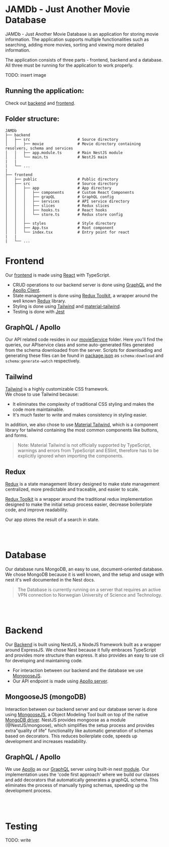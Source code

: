 # JAMDb - Just Another Movie Database

JAMDb - Just Another Movie Database is an application for storing movie information. The application supports multiple functionalities such as searching, adding more movies, sorting and viewing more detailed information.

The application consists of three parts - frontend, backend and a database.
All three must be running for the application to work properly.

TODO: insert image

## Running the application:

Check out [backend](backend/) and [frontend](frontend/).

## Folder structure:

    JAMDb
    ├── backend
    │   ├── src                     # Source directory
    │   │   ├── movie               # Movie directory containing resolvers, schema and services
    │   │   ├── app.module.ts       # Main NestJS module
    │   │   └── main.ts             # NestJS main
    |   |
    |   └── ...
    |
    ├── frontend
    │   ├── public                  # Public directory
    │   ├── src                     # Source directory
    │   │   ├── app                 # App directory
    │   │   │   ├── components      # Custom React Components
    │   │   │   ├── grapQL          # GraphQL config
    │   │   │   ├── services        # API service directory
    │   │   │   ├── slices          # Redux slices
    │   │   │   ├── hooks.ts        # React hooks
    │   │   │   └── store.ts        # Redux store config
    │   │   │
    │   │   ├── styles              # Style directory
    │   │   ├── App.tsx             # Root component
    │   │   └── index.tsx           # Entry point for react
    |   |
    |   └── ...

# Frontend

Our [frontend](frontend/) is made using [React](https://reactjs.org/) with TypeScript.

- CRUD operations to our backend server is done using [GraphQL](https://graphql.org/) and the [Apollo Client](https://github.com/apollographql/apollo-client).
- State management is done using [Redux Toolkit](https://redux-toolkit.js.org/), a wrapper around the well known [Redux](https://redux.js.org/) library.
- Styling is done using [Tailwind](https://tailwindcss.com/) and [material-tailwind](https://material-tailwind.com/).
- Testing is done with [Jest](https://jestjs.io/)

## GraphQL / Apollo

Our API related code resides in our [movieService](frontend/src/app/services/movieService) folder. Here you'll find the queries, our APIservice class and some auto-generated files generated from the schema downloaded from the server. Scripts for downloading and generating these files can be found in [package.json](frontend/package.json) as `schema:download` and `schema:generate-watch` respectively.

## Tailwind

[Tailwind](https://tailwindcss.com/) is a highly customizable CSS framework. \
We chose to use Tailwind because:

- It eliminates the complexity of traditional CSS styling and makes the code more maintainable.
- It's much faster to write and makes consistency in styling easier.

In addition, we also chose to use [Material Tailwind](https://material-tailwind.com/documentation/quick-start), which is a component library for tailwind containing the most common components like buttons, and forms.

> Note: Material Tailwind is not officially supported by TypeScript, warnings and errors from TypeScript and ESlint, therefore has to be explicitly ignored when importing the components.

## Redux

[Redux](https://redux.js.org/) is a state management library designed to make state management centralized, more predictable and traceable, and easier to scale.

[Redux Toolkit](https://redux-toolkit.js.org/) is a wrapper around the traditional redux implementation designed to make the initial setup process easier, decrease boilerplate code, and improve readability.

Our app stores the result of a search in state.

<br/><br/>

# Database

Our database runs MongoDB, an easy to use, document-oriented database. We chose MongoDB because it is well known, and the setup and usage with nest it's well documented in the Nest docs.

> The Database is currently running on a server that requires an active VPN connection to Norwegian University of Science and Technology.

<br/><br/>

# Backend

Our [Backend](backend/) is built using NestJS, a NodeJS framework built as a wrapper around ExpressJS. We chose Nest because it fully embraces TypeScript and provides more structure than express. It also provides an easy to use cli for developing and maintaining code.

- For interaction between our backend and the database we use [MongooseJS](https://mongoosejs.com/).
- Our API endpoint is made using [Apollo server](https://www.apollographql.com/docs/apollo-server/).

## MongooseJS (mongoDB)

Interaction between our backend server and our database server is done using [MongooseJS](https://mongoosejs.com/), a Object Modeling Tool built on top of the native [MongoDB driver](https://www.npmjs.com/package/mongodb). NestJS provides mongoose as a module (@NestJS/mongoose), which simplifies the setup process and provides extra"quality of life" functionality like automatic generation of schemas based on decorators. This reduces boilerplate code, speeds up development and increases readability.

## GraphQL / Apollo

We use [Apollo](https://www.apollographql.com/docs/apollo-server/) as our [GraphQL](https://graphql.org/) server using built-in nest [module](https://docs.nestjs.com/graphql/quick-start). Our implementation uses the 'code first approach' where we build our classes and add decorators that automatically generates a graphQL schema. This eliminates the process of manually typing schemas, speeding up the development process.

<br/><br/>

# Testing

TODO: write
